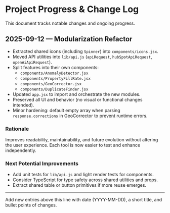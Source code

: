 # Project Progress & Change Log

This document tracks notable changes and ongoing progress.

## 2025-09-12 — Modularization Refactor
- Extracted shared icons (including `Spinner`) into `components/icons.jsx`.
- Moved API utilities into `lib/api.js` (`apiRequest`, `hubSpotApiRequest`, `openAiApiRequest`).
- Split features into their own components:
  - `components/AnomalyDetector.jsx`
  - `components/PropertyFillRate.jsx`
  - `components/GeoCorrector.jsx`
  - `components/DuplicateFinder.jsx`
- Updated `app.jsx` to import and orchestrate the new modules.
- Preserved all UI and behavior (no visual or functional changes intended).
- Minor hardening: default empty array when parsing `response.corrections` in GeoCorrector to prevent runtime errors.

### Rationale
Improves readability, maintainability, and future evolution without altering the user experience. Each tool is now easier to test and enhance independently.

### Next Potential Improvements
- Add unit tests for `lib/api.js` and light render tests for components.
- Consider TypeScript for type safety across shared utilities and props.
- Extract shared table or button primitives if more reuse emerges.

---
Add new entries above this line with date (YYYY-MM-DD), a short title, and bullet points of changes.